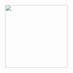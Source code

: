 <p align="center">
  <img src="https://raw.githubusercontent.com/osama-mhmd/swipit/main/assets/logo.png" width="200" />
</p>
